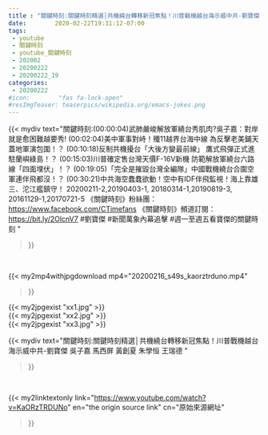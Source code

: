 ```yaml
---
title : "關鍵時刻:關鍵時刻精選│共機繞台轉移新冠焦點！川普戰機越台海示威中共-劉寶傑  吳子嘉  馬西屏  黃創夏 朱學恒  王瑞德 "
date:        2020-02-22T19:31:12-07:00
tags:
 - youtube
 - 關鍵時刻
 - youtube_關鍵時刻
 - 202002
 - 20200222
 - 20200222_19
categories:
 - 20200222
#icon:        "fas fa-lock-open"
#resImgTeaser: teaserpics/wikipedia.org/emacs-jokes.png
---
```


{{< mydiv text="關鍵時刻:(00:00:04)武肺嚴峻解放軍繞台秀肌肉?吳子嘉：對岸就是愈困難越要秀! (00:02:04)美中軍事對峙！殲11越界台海中線 為反擊老美鋪天蓋地軍演包圍！？ (00:10:18)反制共機擾台「大後方變最前線」 鷹式飛彈正式進駐蘭嶼綠島！？ (00:15:03)川普確定售台灣天價F-16V新機 防範解放軍繞台六路線「四面埋伏」！？ (00:19:05)「完全是摧毀台灣全編隊」中國戰機繞台合圍空軍連伴飛都沒！？ (00:30:21)中共海空蠢蠢欲動！空中有IDF伴飛監視！海上靠雄三、沱江艦鎮守！  20200211-2,20190403-1, 20180314-1,20190819-3, 20161129-1,20170721-5  《關鍵時刻》粉絲團：https://www.facebook.com/CTimefans 《關鍵時刻》頻道訂閱：https://bit.ly/2OlcnV7  #劉寶傑 #新聞萬象內幕追擊 #週一至週五看寶傑的關鍵時刻 "
>}}
<br>


{{< my2mp4withjpgdownload mp4="20200216_s49s_kaorztrduno.mp4"
>}}

{{< my2jpgexist "xx1.jpg" >}}<br>
{{< my2jpgexist "xx2.jpg" >}}<br>
{{< my2jpgexist "xx3.jpg" >}}<br>



{{< mydiv text="關鍵時刻:關鍵時刻精選│共機繞台轉移新冠焦點！川普戰機越台海示威中共-劉寶傑  吳子嘉  馬西屏  黃創夏 朱學恒  王瑞德 "
>}}
<br>

{{< my2linktextonly link="https://www.youtube.com/watch?v=KaORzTRDUNo"
en="the origin source link" cn="原始來源網址"
>}}


<br>

